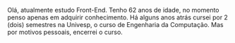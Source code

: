 Olá, atualmente estudo Front-End.
Tenho 62 anos de idade, no momento penso apenas em adquirir conhecimento.
Há alguns anos atrás cursei por 2 (dois) semestres na Univesp, o curso de Engenharia da Computação.
Mas por motivos pessoais, encerrei o curso.


<!---
franciscomarcal/franciscomarcal is a ✨ special ✨ repository because its `README.md` (this file) appears on your GitHub profile.
You can click the Preview link to take a look at your changes.
--->
